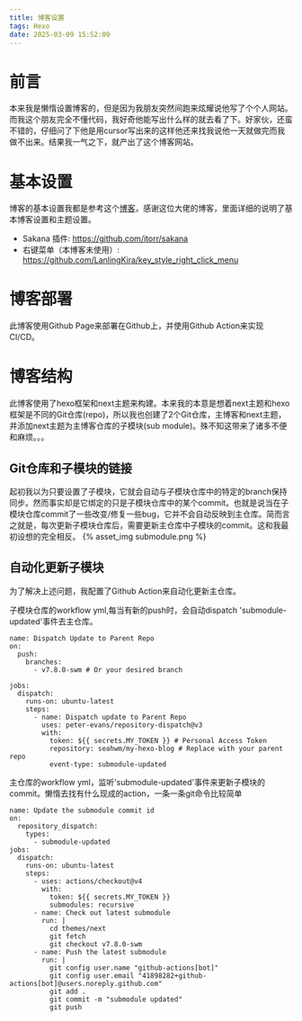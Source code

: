 ```yaml
---
title: 博客设置
tags: Hexo
date: 2025-03-09 15:52:09
---
```



# 前言
本来我是懒惰设置博客的，但是因为我朋友突然间跑来炫耀说他写了个个人网站。而我这个朋友完全不懂代码，我好奇他能写出什么样的就去看了下。好家伙，还蛮不错的，仔细问了下他是用cursor写出来的这样他还来找我说他一天就做完而我做不出来。结果我一气之下，就产出了这个博客网站。

# 基本设置
博客的基本设置我都是参考这个[博客](https://kuroha.vip/hexo/next_theme_beautify.html#%E6%9B%B4%E6%8D%A2%E4%B8%BB%E9%A2%98)，感谢这位大佬的博客，里面详细的说明了基本博客设置和主题设置。
- Sakana 插件: https://github.com/itorr/sakana
- 右键菜单（本博客未使用）: https://github.com/LanlingKira/key_style_right_click_menu

# 博客部署
此博客使用Github Page来部署在Github上，并使用Github Action来实现CI/CD。

# 博客结构
此博客使用了hexo框架和next主题来构建。本来我的本意是想着next主题和hexo框架是不同的Git仓库(repo)，所以我也创建了2个Git仓库，主博客和next主题，并添加next主题为主博客仓库的子模块(sub module)。殊不知这带来了诸多不便和麻烦。。。

## Git仓库和子模块的链接
起初我以为只要设置了子模块，它就会自动与子模块仓库中的特定的branch保持同步。然而事实却是它绑定的只是子模块仓库中的某个commit。也就是说当在子模块仓库commit了一些改变/修复一些bug，它并不会自动反映到主仓库。简而言之就是，每次更新子模块仓库后，需要更新主仓库中子模块的commit。这和我最初设想的完全相反。
{% asset_img submodule.png %}

## 自动化更新子模块
为了解决上述问题，我配置了Github Action来自动化更新主仓库。

子模块仓库的workflow yml,每当有新的push时，会自动dispatch 'submodule-updated'事件去主仓库。
```
name: Dispatch Update to Parent Repo
on:
  push:
    branches:
      - v7.8.0-swm # Or your desired branch

jobs:
  dispatch:
    runs-on: ubuntu-latest
    steps:
      - name: Dispatch update to Parent Repo
        uses: peter-evans/repository-dispatch@v3
        with:
          token: ${{ secrets.MY_TOKEN }} # Personal Access Token
          repository: seahwm/my-hexo-blog # Replace with your parent repo
          event-type: submodule-updated
```

主仓库的workflow yml，监听'submodule-updated'事件来更新子模块的commit。懒惰去找有什么现成的action，一条一条git命令比较简单
```
name: Update the submodule commit id
on:
  repository_dispatch:
    types:
      - submodule-updated
jobs:
  dispatch:
    runs-on: ubuntu-latest
    steps:
      - uses: actions/checkout@v4
        with:
          token: ${{ secrets.MY_TOKEN }}
          submodules: recursive
      - name: Check out latest submodule
        run: |
          cd themes/next
          git fetch
          git checkout v7.8.0-swm
      - name: Push the latest submodule
        run: |
          git config user.name "github-actions[bot]"
          git config user.email "41898282+github-actions[bot]@users.noreply.github.com"
          git add .
          git commit -m "submodule updated"
          git push
```